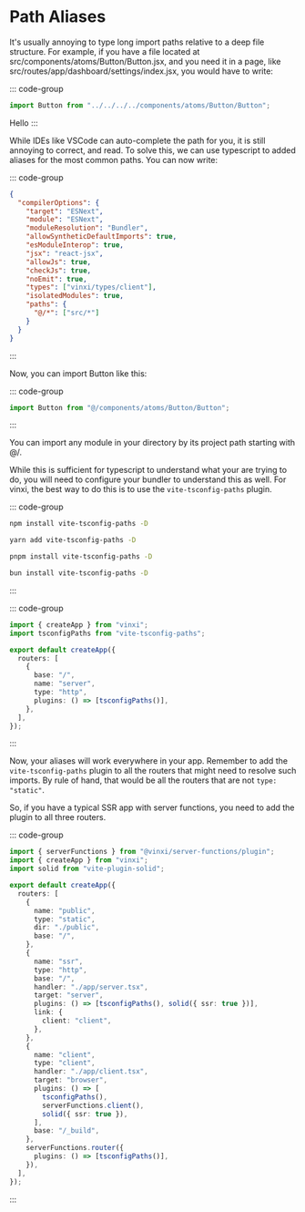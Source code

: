 # Path Aliases

It's usually annoying to type long import paths relative to a deep file structure. For example, if you have a file located at src/components/atoms/Button/Button.jsx, and you need it in a page, like src/routes/app/dashboard/settings/index.jsx, you would have to write:

::: code-group

```ts [src/routes/app/dashboard/settings/index.jsx]
import Button from "../../../../components/atoms/Button/Button";
```

Hello
:::

While IDEs like VSCode can auto-complete the path for you, it is still annoying to correct, and read. To solve this, we can use typescript to added aliases for the most common paths. You can now write:

::: code-group

```json [tsconfig.json]
{
  "compilerOptions": {
    "target": "ESNext",
    "module": "ESNext",
    "moduleResolution": "Bundler",
    "allowSyntheticDefaultImports": true,
    "esModuleInterop": true,
    "jsx": "react-jsx",
    "allowJs": true,
    "checkJs": true,
    "noEmit": true,
    "types": ["vinxi/types/client"],
    "isolatedModules": true,
    "paths": {
      "@/*": ["src/*"]
    }
  }
}
```

:::

Now, you can import Button like this:

::: code-group

```ts [src/routes/app/dashboard/settings/index.jsx]
import Button from "@/components/atoms/Button/Button";
```

:::

You can import any module in your directory by its project path starting with @/.

While this is sufficient for typescript to understand what your are trying to do, you will need to configure your bundler to understand this as well. For vinxi, the best way to do this is to use the `vite-tsconfig-paths` plugin.

::: code-group

```bash [npm]
npm install vite-tsconfig-paths -D
```

```bash [yarn]
yarn add vite-tsconfig-paths -D
```

```bash [pnpm]
pnpm install vite-tsconfig-paths -D
```

```bash [bun]
bun install vite-tsconfig-paths -D
```

:::

::: code-group

```ts [app.config.js]
import { createApp } from "vinxi";
import tsconfigPaths from "vite-tsconfig-paths";

export default createApp({
  routers: [
    {
      base: "/",
      name: "server",
      type: "http",
      plugins: () => [tsconfigPaths()],
    },
  ],
});
```

:::

Now, your aliases will work everywhere in your app. Remember to add the `vite-tsconfig-paths` plugin to all the routers that might need to resolve such imports. By rule of hand, that would be all the routers that are not `type: "static"`.

So, if you have a typical SSR app with server functions, you need to add the plugin to all three routers.

::: code-group

```ts [app.config.js]
import { serverFunctions } from "@vinxi/server-functions/plugin";
import { createApp } from "vinxi";
import solid from "vite-plugin-solid";

export default createApp({
  routers: [
    {
      name: "public",
      type: "static",
      dir: "./public",
      base: "/",
    },
    {
      name: "ssr",
      type: "http",
      base: "/",
      handler: "./app/server.tsx",
      target: "server",
      plugins: () => [tsconfigPaths(), solid({ ssr: true })],
      link: {
        client: "client",
      },
    },
    {
      name: "client",
      type: "client",
      handler: "./app/client.tsx",
      target: "browser",
      plugins: () => [
        tsconfigPaths(),
        serverFunctions.client(),
        solid({ ssr: true }),
      ],
      base: "/_build",
    },
    serverFunctions.router({
      plugins: () => [tsconfigPaths()],
    }),
  ],
});
```

:::
